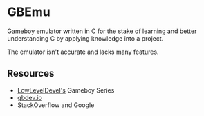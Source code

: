 # GBEmu

Gameboy emulator written in C for the stake of learning and better understanding C by applying knowledge into a project.

The emulator isn't accurate and lacks many features.

## Resources
- [LowLevelDevel's](https://www.youtube.com/@lowleveldevel1712) Gameboy Series
- [gbdev.io](https://gbdev.io/pandocs/About.html)
- StackOverflow and Google
